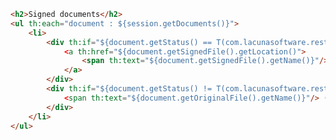 ﻿```html
<h2>Signed documents</h2>
<ul th:each="document : ${session.getDocuments()}">
	<li>
		<div th:if="${document.getStatus() == T(com.lacunasoftware.restpki.SignatureSessionStatus).Completed}" 
			<a th:href="${document.getSignedFile().getLocation()">
				<span th:text="${document.getSignedFile().getName()}"/>
			</a>
		</div>
		<div th:if="${document.getStatus() != T(com.lacunasoftware.restpki.SignatureSessionStatus).Completed}" 
			<span th:text="${document.getOriginalFile().getName()}"/> (processing)
		</div>
	</li>
</ul>
```

